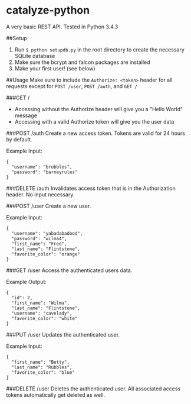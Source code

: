 # catalyze-python
A very basic REST API. Tested in Python 3.4.3

##Setup
1. Run `$ python setupdb.py` in the root directory to create the necessary SQLite database
2. Make sure the bcrypt and falcon packages are installed
3. Make your first user! (see below)

##Usage
Make sure to include the `Authorize: <token>` header for all requests except for `POST /user`, `POST /auth`, and `GET /`

###GET /
- Accessing without the Authorize header will give you a "Hello World" message
- Accessing with a valid Authorize token will give you the user data

###POST /auth
Create a new access token. Tokens are valid for 24 hours by default.

Example Input: 

    {
      "username": "brubbles",
      "password": "barneyrules"
    }
    
###DELETE /auth
Invalidates access token that is in the Authorization header. No input necessary.

###POST /user
Create a new user.

Example Input: 

    {
      "username": "yabadabadood",
      "password": "wilma4",
      "first_name": "Fred",
      "last_name": "Flintstone",
      "favorite_color": "orange"
    }

###GET /user
Access the authenticated users data. 

Example Output: 

    {
      "id": 2,
      "first_name": "Wilma",
      "last_name": "Flintstone",
      "username": "cavelady",
      "favorite_color": "white"
    }
    
###PUT /user
Updates the authenticated user.

Example Input: 

    {
      "first_name": "Betty",
      "last_name": "Rubbles",
      "favorite_color": "blue"
    }
    
###DELETE /user
Deletes the authenticated user. All associated access tokens automatically get deleted as well. 
